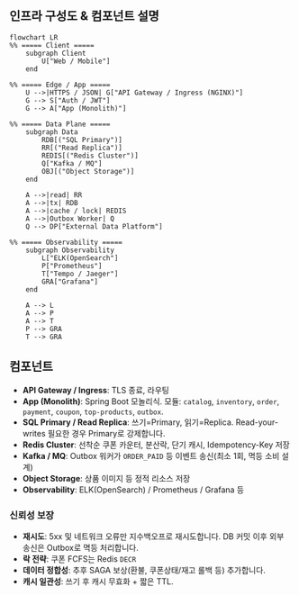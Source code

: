 ## 인프라 구성도 & 컴포넌트 설명

```mermaid
flowchart LR
%% ===== Client =====
    subgraph Client
        U["Web / Mobile"]
    end

%% ===== Edge / App =====
    U -->|HTTPS / JSON| G["API Gateway / Ingress (NGINX)"]
    G --> S["Auth / JWT"]
    G --> A["App (Monolith)"]

%% ===== Data Plane =====
    subgraph Data
        RDB[("SQL Primary")]
        RR[("Read Replica")]
        REDIS[("Redis Cluster")]
        Q["Kafka / MQ"]
        OBJ[("Object Storage")]
    end

    A -->|read| RR
    A -->|tx| RDB
    A -->|cache / lock| REDIS
    A -->|Outbox Worker| Q
    Q --> DP["External Data Platform"]

%% ===== Observability =====
    subgraph Observability
        L["ELK(OpenSearch"]
        P["Prometheus"]
        T["Tempo / Jaeger"]
        GRA["Grafana"]
    end

    A --> L
    A --> P
    A --> T
    P --> GRA
    T --> GRA
```

## 컴포넌트
- **API Gateway / Ingress**: TLS 종료, 라우팅
- **App (Monolith)**: Spring Boot 모놀리식. 모듈: `catalog`, `inventory`, `order`, `payment`, `coupon`, `top-products`, `outbox`.
- **SQL Primary / Read Replica**: 쓰기=Primary, 읽기=Replica. Read-your-writes 필요한 경우 Primary로 강제합니다.
- **Redis Cluster**: 선착순 쿠폰 카운터, 분산락, 단기 캐시, Idempotency-Key 저장
- **Kafka / MQ**: Outbox 워커가 `ORDER_PAID` 등 이벤트 송신(최소 1회, 멱등 소비 설계)
- **Object Storage**: 상품 이미지 등 정적 리소스 저장
- **Observability**: ELK(OpenSearch) / Prometheus / Grafana 등

### 신뢰성 보장
- **재시도**: 5xx 및 네트워크 오류만 지수백오프로 재시도합니다. DB 커밋 이후 외부 송신은 Outbox로 멱등 처리합니다.
- **락 전략**: 쿠폰 FCFS는 Redis `DECR`
- **데이터 정합성**: 추후 SAGA 보상(환불, 쿠폰상태/재고 롤백 등) 추가합니다.
- **캐시 일관성**: 쓰기 후 캐시 무효화 + 짧은 TTL.
